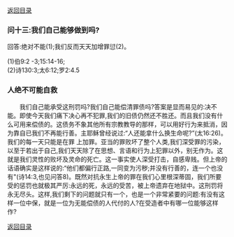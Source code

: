 [返回目录](000.md)
### **问十三:我们自己能够做到吗?**
<p>
回答:绝对不能(1);我们反而天天加增罪愆(2)。
</p>
(1)伯9:2 -3;15:14-16;<br/>
(2)诗130:3;太6:12;罗2:4.5<br/>

### **人绝不可能自救**
<p>
　　我们自己能承受这刑罚吗?我们自己能偿清罪债吗?答案是显而易见的:决不能。即使今天我们痛下决心再不犯罪,我们的旧债仍然还不胜还。而且我们没有什么可用来偿债的。这债务不象其他所有宗教教导的那样，可以用好行为来抵消，因为靠自已我们不再能行善。主耶稣曾经说过:“人还能拿什么换生命呢?”(太16:26)。我们的每一天只能是在罪 上加罪。亚当的罪败坏了整个人类,我们深受罪的污染，以至于若出于自己,我们天天除了在思想、言语和行为上犯罪以外，别无作为。这就是我们灵性的败坏及灵命的死亡。这一事实使人深受打击，自感卑贱。但上帝的话语确实是这样说的:“他们都偏行正路,一同变为污秽;并没有行善的，连一个也没有"(诗14:3,也见问答8)。既然对抗永生上帝的罪在我们心里根深蒂固，我们所要受的惩罚也就极其严厉:永远的死，永远的受苦，被上帝遗弃在地狱中。这刑罚将永无尽头。这样,我们剩下的问题就只有一个，也是一个非常紧要的问题:有没有这样一位中保，就是一位为无能偿债的人代付的人?在受造者中有哪一位能够这样作?
</p>

[返回目录](000.md)